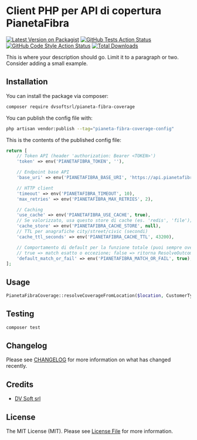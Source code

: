 # Client PHP per API di copertura PianetaFibra

[![Latest Version on Packagist](https://img.shields.io/packagist/v/dvsoftsrl/pianeta-fibra-coverage.svg?style=flat-square)](https://packagist.org/packages/dvsoftsrl/pianeta-fibra-coverage)
[![GitHub Tests Action Status](https://img.shields.io/github/actions/workflow/status/dvsoftsrl/pianeta-fibra-coverage/run-tests.yml?branch=main&label=tests&style=flat-square)](https://github.com/dvsoftsrl/pianeta-fibra-coverage/actions?query=workflow%3Arun-tests+branch%3Amain)
[![GitHub Code Style Action Status](https://img.shields.io/github/actions/workflow/status/dvsoftsrl/pianeta-fibra-coverage/fix-php-code-style-issues.yml?branch=main&label=code%20style&style=flat-square)](https://github.com/dvsoftsrl/pianeta-fibra-coverage/actions?query=workflow%3A"Fix+PHP+code+style+issues"+branch%3Amain)
[![Total Downloads](https://img.shields.io/packagist/dt/dvsoftsrl/pianeta-fibra-coverage.svg?style=flat-square)](https://packagist.org/packages/dvsoftsrl/pianeta-fibra-coverage)

This is where your description should go. Limit it to a paragraph or two. Consider adding a small example.

## Installation

You can install the package via composer:

```bash
composer require dvsoftsrl/pianeta-fibra-coverage
```

You can publish the config file with:

```bash
php artisan vendor:publish --tag="pianeta-fibra-coverage-config"
```

This is the contents of the published config file:

```php
return [
    // Token API (header 'authorization: Bearer <TOKEN>')
    'token' => env('PIANETAFIBRA_TOKEN', ''),

    // Endpoint base API
    'base_uri' => env('PIANETAFIBRA_BASE_URI', 'https://api.pianetafibra.it/v2/api.php'),

    // HTTP client
    'timeout' => env('PIANETAFIBRA_TIMEOUT', 10),
    'max_retries' => env('PIANETAFIBRA_MAX_RETRIES', 2),

    // Caching
    'use_cache' => env('PIANETAFIBRA_USE_CACHE', true),
    // Se valorizzato, usa questo store di cache (es. 'redis', 'file'); altrimenti usa quello di default se use_cache=true
    'cache_store' => env('PIANETAFIBRA_CACHE_STORE', null),
    // TTL per anagrafiche city/street/civic (secondi)
    'cache_ttl_seconds' => env('PIANETAFIBRA_CACHE_TTL', 43200),

    // Comportamento di default per la funzione totale (puoi sempre override col parametro)
    // true => match esatto o eccezione; false => ritorna ResolveOutcome::ambiguous(...) con alternative
    'default_match_or_fail' => env('PIANETAFIBRA_MATCH_OR_FAIL', true),
];
```

## Usage

```php
PianetaFibraCoverage::resolveCoverageFromLocation($location, CustomerType::Azienda);
```

## Testing

```bash
composer test
```

## Changelog

Please see [CHANGELOG](CHANGELOG.md) for more information on what has changed recently.

## Credits

- [DV Soft srl](https://github.com/dvsoftsrl)

## License

The MIT License (MIT). Please see [License File](LICENSE.md) for more information.
